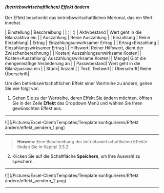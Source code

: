 #### *(betriebswirtschaftlichen) Effekt ändern*  

Der Effekt beschreibt das betriebswirtschaftlichen Merkmal, das ein Wert innehat.

| Einstellung | Beschreibung |
| : | :|
| Aktivbestand | Wert geht in die Bilanzaktiva ein |
| Auszahlung | Reine Auszahlung |
| Einzahlung | Reine Einzahlung|
| Ertrag | Einzahlungsunwirksamer Ertrag |
| Ertrag=Einzahlung | Einzahlungswirksamer Ertrag |
| Hilfswert| Reiner Hilfswert, dient der Zwischenberechnung |
| Kosten| Auszahlungsunwirksame Kosten|
| Kosten=Auszahlung| Auszahlungswirksame Kosten|
| Menge| Gibt die mengenmäßige Veränderung an |
| Passivbestand| Wert geht in die Bilanzpassiva ein |
| Stück| Anzahl |
| Text| Textwert|
| Überschrift| Reine Überschrift|

Um den betriebswirtschaftlichen Effekt einer Wertreihe zu ändern, gehen Sie wie folgt vor:  

1) Gehen Sie zu der Wertreihe, deren Effekt Sie ändern möchten, öffnen Sie in der Zeile **Effekt** das Dropdown Menü und wählen Sie Ihren gewünschten Effekt aus.  

---
![](/Pictures/Excel-Client/Templates/Template konfigurieren/Effekt ändern/effekt_aendern_1.png)

---

> **Hinweis:** Eine Beschreibung der betriebswirtschaftlichen Effekte finden Sie in Kapitel 3.5.2.  

2) Klicken Sie auf die Schaltfläche **Speichern**, um Ihre Auswahl zu speichern.  

---
![](/Pictures/Excel-Client/Templates/Template konfigurieren/Effekt ändern/effekt_aendern_2.png)

---